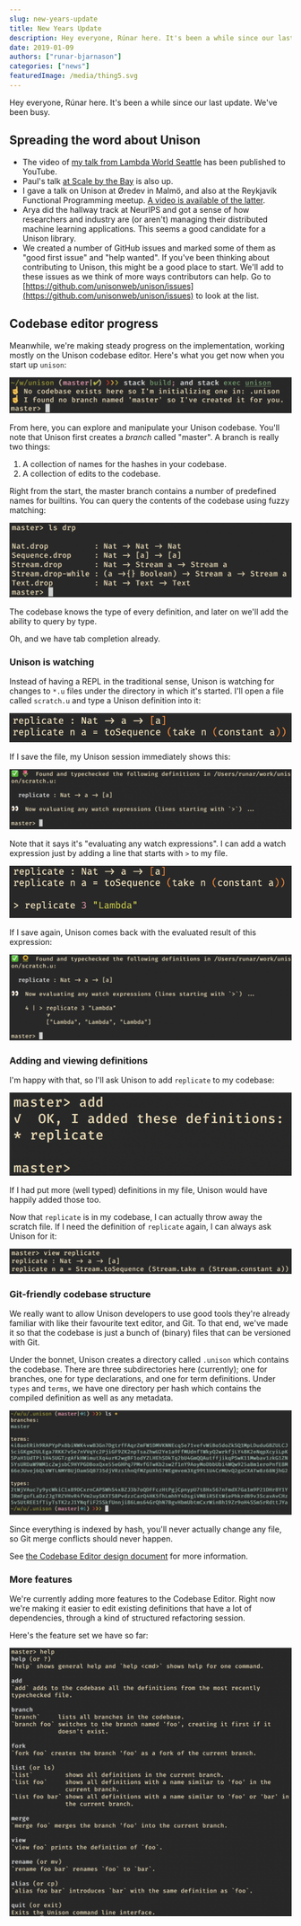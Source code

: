 ```yaml
---
slug: new-years-update
title: New Years Update
description: Hey everyone, Rúnar here. It's been a while since our last update. We've been busy.
date: 2019-01-09
authors: ["runar-bjarnason"]
categories: ["news"]
featuredImage: /media/thing5.svg
---
```

Hey everyone, Rúnar here. It's been a while since our last update. We've been busy.

## Spreading the word about Unison

* The video of [my talk from Lambda World Seattle](https://www.youtube.com/watch?v=rp_Eild1aq8) has been published to YouTube.
* Paul's talk [at Scale by the Bay](https://www.youtube.com/watch?v=v7L-5AQQkbM) is also up.
* I gave a talk on Unison at Øredev in Malmö, and also at the Reykjavík Functional Programming meetup. [A video is available of the latter](https://www.facebook.com/enkidudidu/videos/10218046671060964/).
* Arya did the hallway track at NeurIPS and got a sense of how researchers and industry are (or aren't) managing their distributed machine learning applications. This seems a good candidate for a Unison library.
* We created a number of GitHub issues and marked some of them as "good first issue" and "help wanted". If you've been thinking about contributing to Unison, this might be a good place to start. We'll add to these issues as we think of more ways contributors can help. Go to [https://github.com/unisonweb/unison/issues](https://github.com/unisonweb/unison/issues) to look at the list.

## Codebase editor progress

Meanwhile, we're making steady progress on the implementation, working mostly on the Unison codebase editor. Here's what you get now when you start up `unison`:

![Starting the codebase editor](./cbestart.png)

From here, you can explore and manipulate your Unison codebase. You'll note that Unison first creates a _branch_ called "master". A branch is really two things:

1. A collection of names for the hashes in your codebase.
2. A collection of edits to the codebase.

Right from the start, the master branch contains a number of predefined names for builtins. You can query the contents of the codebase using fuzzy matching:

![ls drp](./ls-drp.png)

The codebase knows the type of every definition, and later on we'll add the ability to query by type.

Oh, and we have tab completion already.

### Unison is watching

Instead of having a REPL in the traditional sense, Unison is watching for changes to `*.u` files under the directory in which it's started. I'll open a file called `scratch.u` and type a Unison definition into it:

![replicate](./replicate.png)

If I save the file, my Unison session immediately shows this:

![saved scratch.u](./scratchu.png)

Note that it says it's "evaluating any watch expressions". I can add a watch expression just by adding a line that starts with `>` to my file.

![replicate 3 lambda](./replicatelambda.png)

If I save again, Unison comes back with the evaluated result of this expression:

![eval replicate 3 lambda](./evalreplicatelambda.png)

### Adding and viewing definitions

I'm happy with that, so I'll ask Unison to add `replicate` to my codebase:

![unison add](./unisonadd.png)

If I had put more (well typed) definitions in my file, Unison would have happily added those too.

Now that `replicate` is in my codebase, I can actually throw away the scratch file. If I need the definition of `replicate` again, I can always ask Unison for it:

![view replicate](./viewreplicate.png)

### Git-friendly codebase structure

We really want to allow Unison developers to use good tools they're already familiar with like their favourite text editor, and Git. To that end, we've made it so that the codebase is just a bunch of (binary) files that can be versioned with Git.

Under the bonnet, Unison creates a directory called `.unison` which contains the codebase. There are three subdirectories here (currently); one for branches, one for type declarations, and one for term definitions. Under `types` and `terms`, we have one directory per hash which contains the compiled definition as well as any metadata.

![Unison codebase structure](./codebasestructure.png)

Since everything is indexed by hash, you'll never actually change any file, so Git merge conflicts should never happen.

See [the Codebase Editor design document](https://github.com/unisonweb/unison/blob/trunk/docs/codebase-editor-design.markdown) for more information.

### More features

We're currently adding more features to the Codebase Editor. Right now we're making it easier to edit existing definitions that have a lot of dependencies, through a kind of structured refactoring session.

Here's the feature set we have so far:

![unison help](./unisonhelp.png)
